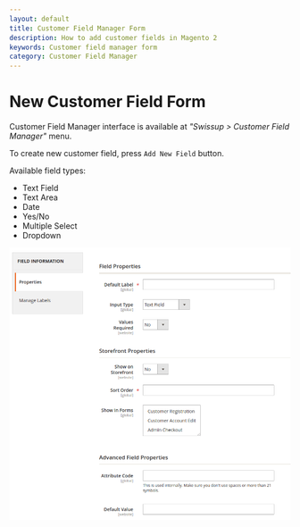 ```yaml
---
layout: default
title: Customer Field Manager Form
description: How to add customer fields in Magento 2
keywords: Customer field manager form
category: Customer Field Manager
---
```


# New Customer Field Form

Customer Field Manager interface is available at _"Swissup > Customer Field Manager"_
menu.

To create new customer field, press `Add New Field` button.

Available field types:

 -  Text Field
 -  Text Area
 -  Date
 -  Yes/No
 -  Multiple Select
 -  Dropdown

![New Customer Field Form](/images/m2/customer-field-manager/form.png)
